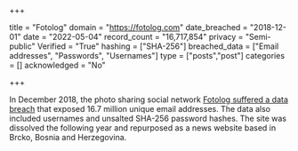 +++

title = "Fotolog"
domain = "https://fotolog.com"
date_breached = "2018-12-01"
date = "2022-05-04"
record_count = "16,717,854"
privacy = "Semi-public"
Verified = "True"
hashing = ["SHA-256"]
breached_data = ["Email addresses", "Passwords", "Usernames"]
type = ["posts","post"]
categories = []
acknowledged = "No"


+++


In December 2018, the photo sharing social network <a href="https://www.theregister.com/2019/02/11/620_million_hacked_accounts_dark_web/" target="_blank" rel="noopener">Fotolog suffered a data breach</a> that exposed 16.7 million unique email addresses. The data also included usernames and unsalted SHA-256 password hashes. The site was dissolved the following year and repurposed as a news website based in Brcko, Bosnia and Herzegovina.

